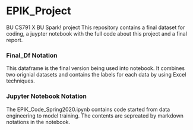 # EPIK_Project
BU CS791 X BU Spark!  project
This repository contains a final dataset for coding, a juypter notebook with the full code about this project and a final report.

### Final_Df Notation
This dataframe is the final version being used into notebook. It combines two orignial datasets and contains the labels for each data by using Excel techniques.

### Jupyter Notebook Notation
The EPIK_Code_Spring2020.ipynb contains code started from data engineering to model training. The contents are sepreated by markdown notations in the notebook.
